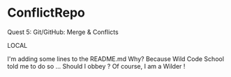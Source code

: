 # ConflictRepo
Quest 5: Git/GitHub: Merge &amp; Conflicts

LOCAL

I'm adding some lines to the README.md
Why?
Because Wild Code School told me to do so ...
Should I obbey ?
Of course, I am a Wilder !
